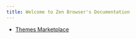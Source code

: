 ```yaml
---
title: Welcome to Zen Browser's Documentation
---
```



* [Themes Marketplace](themes-marketshare/themes-marketplace.md)
